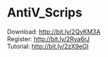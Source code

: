 # AntiV_Scrips

Download: http://bit.ly/2QyKM3A	                                                      
Register: http://bit.ly/2Rya6rJ	                                                              
Tutorial: http://bit.ly/2zX9eGI	                                                        
